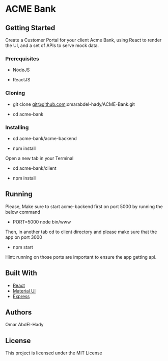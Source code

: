 # ACME Bank

## Getting Started

Create a Customer Portal for your client Acme Bank, using React to render the UI, and a set of APIs to serve mock data.

### Prerequisites

* NodeJS

* ReactJS

### Cloning

* git clone git@github.com:omarabdel-hady/ACME-Bank.git

* cd acme-bank

### Installing

* cd acme-bank/acme-backend

* npm install

Open a new tab in your Terminal

* cd acme-bank/client

* npm install

## Running

Please, Make sure to start acme-backend first on port 5000 by running the below command

* PORT=5000 node bin/www

Then, in another tab cd to client directory and please make sure that the app on port 3000

* npm start

Hint: running on those ports are important to ensure the app getting api.

## Built With

* [React](https://reactjs.org/)
* [Material UI](https://material-ui-next.com/)
* [Express](https://expressjs.com/)

## Authors

Omar AbdEl-Hady


## License

This project is licensed under the MIT License 

